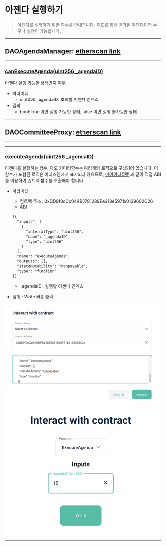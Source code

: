 # 아젠다 실행하기
> 아젠다를 실행하기 위한 함수를 안내합니다.
> 투표를 통해 통과된 아젠다이면 누구나 실행이 가능합니다.

---
## DAOAgendaManager: [etherscan link](https://etherscan.io/address/0xcD4421d082752f363E1687544a09d5112cD4f484#code)


*********

### [canExecuteAgenda(uint256 _agendaID)](https://etherscan.io/address/0xcD4421d082752f363E1687544a09d5112cD4f484#readContract#F2)

아젠다 실행 가능한 상태인지 여부

- 파라미터
  - uint256 _agendaID: 조회할 아젠다 인덱스
- 결과
  - bool: true 이면 실행 가능한 상태, false 이면 실행 불가능한 상태

*********


## DAOCommitteeProxy: [etherscan link](https://etherscan.io/address/0xDD9f0cCc044B0781289Ee318e5971b0139602C26#writeProxyContract)
---


*********

### executeAgenda(uint256 _agendaID)

아젠다를 실행하는 함수.
다오 커미티함수는 여러개의 로직으로 구성되어 있습니다. 이 함수가 포함된 로직은 이더스캔에서 표시되지 않으므로, [마이이더월렛](https://www.myetherwallet.com/wallet/interact) 과 같이 직접 ABI를 이용하여 컨트랙 함수를 호출해야 합니다.


- 파라미터
    - 컨트랙 주소 : 0xDD9f0cCc044B0781289Ee318e5971b0139602C26
    - ABI
    ```
    [{
      "inputs": [
        {
          "internalType": "uint256",
          "name": "_agendaID",
          "type": "uint256"
        }
      ],
      "name": "executeAgenda",
      "outputs": [],
      "stateMutability": "nonpayable",
      "type": "function"
    }]
    ```
    - _agendaID : 실행할 아젠다 인덱스

- 실행 : Write 버튼 클릭

![Input1 View](../img/execute_0.png)
![Input2 View](../img/execute_1.png)

*********

